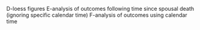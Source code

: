D-loess figures
E-analysis of outcomes following time since spousal death (ignoring specific calendar time)
F-analysis of outcomes using calendar time


